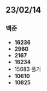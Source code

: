 ## 23/02/14

### 백준

- **16236**
- **2960**
- **2167**
- **16234**
- 15683 풀기
- **10610**
- **10825**
